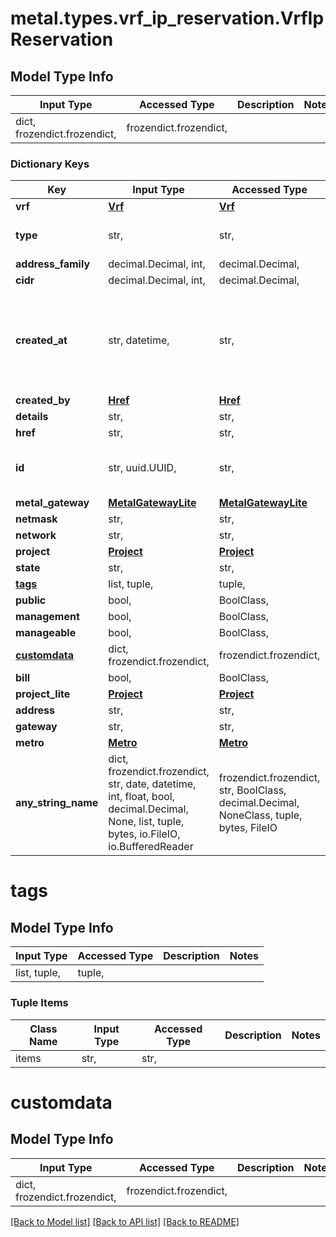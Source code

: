 # metal.types.vrf_ip_reservation.VrfIpReservation

## Model Type Info
Input Type | Accessed Type | Description | Notes
------------ | ------------- | ------------- | -------------
dict, frozendict.frozendict,  | frozendict.frozendict,  |  | 

### Dictionary Keys
Key | Input Type | Accessed Type | Description | Notes
------------ | ------------- | ------------- | ------------- | -------------
**vrf** | [**Vrf**](Vrf.md) | [**Vrf**](Vrf.md) |  | 
**type** | str,  | str,  |  | must be one of ["vrf", ] 
**address_family** | decimal.Decimal, int,  | decimal.Decimal,  |  | [optional] 
**cidr** | decimal.Decimal, int,  | decimal.Decimal,  |  | [optional] 
**created_at** | str, datetime,  | str,  |  | [optional] value must conform to RFC-3339 date-time
**created_by** | [**Href**](Href.md) | [**Href**](Href.md) |  | [optional] 
**details** | str,  | str,  |  | [optional] 
**href** | str,  | str,  |  | [optional] 
**id** | str, uuid.UUID,  | str,  |  | [optional] value must be a uuid
**metal_gateway** | [**MetalGatewayLite**](MetalGatewayLite.md) | [**MetalGatewayLite**](MetalGatewayLite.md) |  | [optional] 
**netmask** | str,  | str,  |  | [optional] 
**network** | str,  | str,  |  | [optional] 
**project** | [**Project**](Project.md) | [**Project**](Project.md) |  | [optional] 
**state** | str,  | str,  |  | [optional] 
**[tags](#tags)** | list, tuple,  | tuple,  |  | [optional] 
**public** | bool,  | BoolClass,  |  | [optional] 
**management** | bool,  | BoolClass,  |  | [optional] 
**manageable** | bool,  | BoolClass,  |  | [optional] 
**[customdata](#customdata)** | dict, frozendict.frozendict,  | frozendict.frozendict,  |  | [optional] 
**bill** | bool,  | BoolClass,  |  | [optional] 
**project_lite** | [**Project**](Project.md) | [**Project**](Project.md) |  | [optional] 
**address** | str,  | str,  |  | [optional] 
**gateway** | str,  | str,  |  | [optional] 
**metro** | [**Metro**](Metro.md) | [**Metro**](Metro.md) |  | [optional] 
**any_string_name** | dict, frozendict.frozendict, str, date, datetime, int, float, bool, decimal.Decimal, None, list, tuple, bytes, io.FileIO, io.BufferedReader | frozendict.frozendict, str, BoolClass, decimal.Decimal, NoneClass, tuple, bytes, FileIO | any string name can be used but the value must be the correct type | [optional]

# tags

## Model Type Info
Input Type | Accessed Type | Description | Notes
------------ | ------------- | ------------- | -------------
list, tuple,  | tuple,  |  | 

### Tuple Items
Class Name | Input Type | Accessed Type | Description | Notes
------------- | ------------- | ------------- | ------------- | -------------
items | str,  | str,  |  | 

# customdata

## Model Type Info
Input Type | Accessed Type | Description | Notes
------------ | ------------- | ------------- | -------------
dict, frozendict.frozendict,  | frozendict.frozendict,  |  | 

[[Back to Model list]](../../README.md#documentation-for-models) [[Back to API list]](../../README.md#documentation-for-api-endpoints) [[Back to README]](../../README.md)

